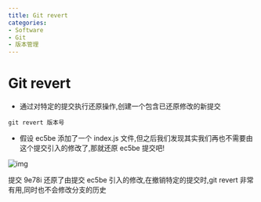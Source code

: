 ```yaml
---
title: Git revert
categories:
- Software
- Git
- 版本管理
---
```

# Git revert

- 通过对特定的提交执行还原操作,创建一个包含已还原修改的新提交

```shell
git revert 版本号
```

- 假设 ec5be 添加了一个 index.js 文件,但之后我们发现其实我们再也不需要由这个提交引入的修改了,那就还原 ec5be 提交吧!

![img](https://cdn.jsdelivr.net/gh/LuShan123888/Files@master/Pictures/2020-12-10-381df5ae9b3d97906e9235f3723f84a8.gif)

提交 9e78i 还原了由提交 ec5be 引入的修改,在撤销特定的提交时,git revert 非常有用,同时也不会修改分支的历史